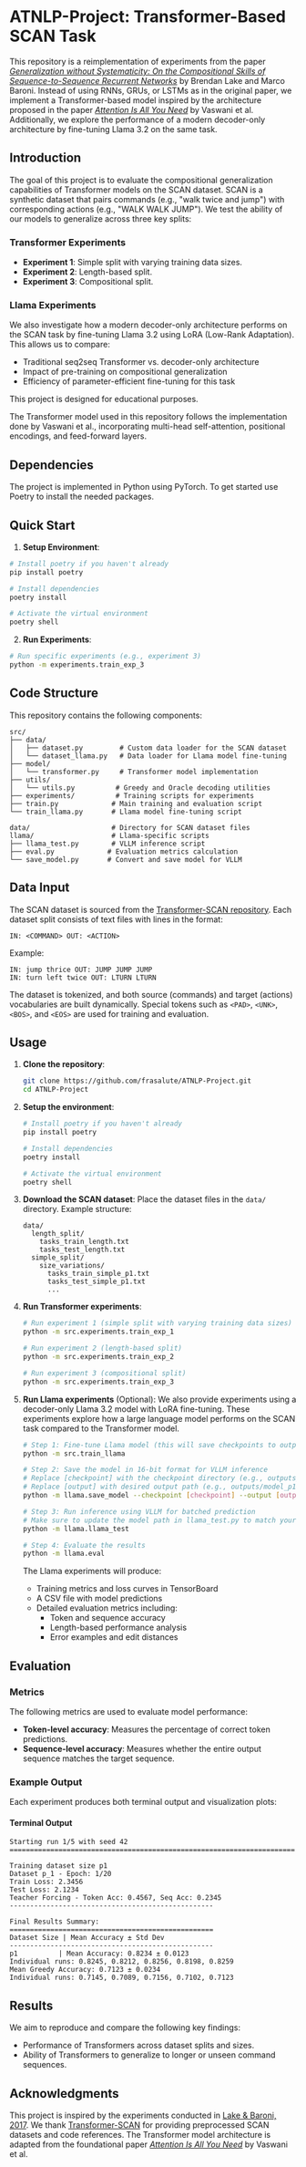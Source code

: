 # ATNLP-Project: Transformer-Based SCAN Task

This repository is a reimplementation of experiments from the paper [*Generalization without Systematicity: On the Compositional Skills of Sequence-to-Sequence Recurrent Networks*](https://arxiv.org/abs/1711.00350) by Brendan Lake and Marco Baroni. Instead of using RNNs, GRUs, or LSTMs as in the original paper, we implement a Transformer-based model inspired by the architecture proposed in the paper [*Attention Is All You Need*](https://arxiv.org/abs/1706.03762) by Vaswani et al. Additionally, we explore the performance of a modern decoder-only architecture by fine-tuning Llama 3.2 on the same task.


## Introduction
The goal of this project is to evaluate the compositional generalization capabilities of Transformer models on the SCAN dataset. SCAN is a synthetic dataset that pairs commands (e.g., "walk twice and jump") with corresponding actions (e.g., "WALK WALK JUMP"). We test the ability of our models to generalize across three key splits:

### Transformer Experiments
- **Experiment 1**: Simple split with varying training data sizes.
- **Experiment 2**: Length-based split.
- **Experiment 3**: Compositional split.

### Llama Experiments
We also investigate how a modern decoder-only architecture performs on the SCAN task by fine-tuning Llama 3.2 using LoRA (Low-Rank Adaptation). This allows us to compare:
- Traditional seq2seq Transformer vs. decoder-only architecture
- Impact of pre-training on compositional generalization
- Efficiency of parameter-efficient fine-tuning for this task

This project is designed for educational purposes.

The Transformer model used in this repository follows the implementation done by Vaswani et al., incorporating multi-head self-attention, positional encodings, and feed-forward layers.


## Dependencies
The project is implemented in Python using PyTorch. To get started use Poetry to install the needed packages.

## Quick Start

1. **Setup Environment**:
```bash
# Install poetry if you haven't already
pip install poetry

# Install dependencies
poetry install

# Activate the virtual environment
poetry shell
```

2. **Run Experiments**:
```bash
# Run specific experiments (e.g., experiment 3)
python -m experiments.train_exp_3
```


## Code Structure
This repository contains the following components:

```
src/
├── data/
│   ├── dataset.py         # Custom data loader for the SCAN dataset
│   └── dataset_llama.py   # Data loader for Llama model fine-tuning
├── model/
│   └── transformer.py     # Transformer model implementation
├── utils/
│   └── utils.py          # Greedy and Oracle decoding utilities
├── experiments/          # Training scripts for experiments
├── train.py             # Main training and evaluation script
└── train_llama.py       # Llama model fine-tuning script

data/                    # Directory for SCAN dataset files
llama/                   # Llama-specific scripts
├── llama_test.py        # VLLM inference script
├── eval.py             # Evaluation metrics calculation
└── save_model.py       # Convert and save model for VLLM
```


## Data Input
The SCAN dataset is sourced from the [Transformer-SCAN repository](https://github.com/jlrussin/transformer_scan). Each dataset split consists of text files with lines in the format:
```
IN: <COMMAND> OUT: <ACTION>
```
Example:
```
IN: jump thrice OUT: JUMP JUMP JUMP
IN: turn left twice OUT: LTURN LTURN
```

The dataset is tokenized, and both source (commands) and target (actions) vocabularies are built dynamically. Special tokens such as `<PAD>`, `<UNK>`, `<BOS>`, and `<EOS>` are used for training and evaluation.


## Usage
1. **Clone the repository**:
    ```bash
    git clone https://github.com/frasalute/ATNLP-Project.git
    cd ATNLP-Project
    ```

2. **Setup the environment**:
    ```bash
    # Install poetry if you haven't already
    pip install poetry

    # Install dependencies
    poetry install

    # Activate the virtual environment
    poetry shell
    ```

3. **Download the SCAN dataset**:
    Place the dataset files in the `data/` directory. Example structure:
    ```
    data/
      length_split/
        tasks_train_length.txt
        tasks_test_length.txt
      simple_split/
        size_variations/
          tasks_train_simple_p1.txt
          tasks_test_simple_p1.txt
          ...
    ```

4. **Run Transformer experiments**:
    ```bash
    # Run experiment 1 (simple split with varying training data sizes)
    python -m src.experiments.train_exp_1

    # Run experiment 2 (length-based split)
    python -m src.experiments.train_exp_2

    # Run experiment 3 (compositional split)
    python -m src.experiments.train_exp_3
    ```

5. **Run Llama experiments** (Optional):
    We also provide experiments using a decoder-only Llama 3.2 model with LoRA fine-tuning. These experiments explore how a large language model performs on the SCAN task compared to the Transformer model.

    ```bash
    # Step 1: Fine-tune Llama model (this will save checkpoints to outputs/)
    python -m src.train_llama

    # Step 2: Save the model in 16-bit format for VLLM inference
    # Replace [checkpoint] with the checkpoint directory (e.g., outputs/checkpoint-820)
    # Replace [output] with desired output path (e.g., outputs/model_p16_20e)
    python -m llama.save_model --checkpoint [checkpoint] --output [output]
    
    # Step 3: Run inference using VLLM for batched prediction
    # Make sure to update the model path in llama_test.py to match your saved model
    python -m llama.llama_test

    # Step 4: Evaluate the results
    python -m llama.eval
    ```

    The Llama experiments will produce:
    - Training metrics and loss curves in TensorBoard
    - A CSV file with model predictions
    - Detailed evaluation metrics including:
        - Token and sequence accuracy
        - Length-based performance analysis
        - Error examples and edit distances


## Evaluation
### Metrics
The following metrics are used to evaluate model performance:
- **Token-level accuracy**: Measures the percentage of correct token predictions.
- **Sequence-level accuracy**: Measures whether the entire output sequence matches the target sequence.

### Example Output
Each experiment produces both terminal output and visualization plots:

#### Terminal Output
```plaintext
Starting run 1/5 with seed 42
======================================================================

Training dataset size p1
Dataset p_1 - Epoch: 1/20
Train Loss: 2.3456
Test Loss: 2.1234
Teacher Forcing - Token Acc: 0.4567, Seq Acc: 0.2345
--------------------------------------------------

Final Results Summary:
==================================================
Dataset Size | Mean Accuracy ± Std Dev
--------------------------------------------------
p1          | Mean Accuracy: 0.8234 ± 0.0123
Individual runs: 0.8245, 0.8212, 0.8256, 0.8198, 0.8259
Mean Greedy Accuracy: 0.7123 ± 0.0234
Individual runs: 0.7145, 0.7089, 0.7156, 0.7102, 0.7123
```

## Results
We aim to reproduce and compare the following key findings:
- Performance of Transformers across dataset splits and sizes.
- Ability of Transformers to generalize to longer or unseen command sequences.


## Acknowledgments
This project is inspired by the experiments conducted in [Lake & Baroni, 2017](https://arxiv.org/abs/1711.00350). We thank [Transformer-SCAN](https://github.com/jlrussin/transformer_scan) for providing preprocessed SCAN datasets and code references. The Transformer model architecture is adapted from the foundational paper [*Attention Is All You Need*](https://arxiv.org/abs/1706.03762) by Vaswani et al.
